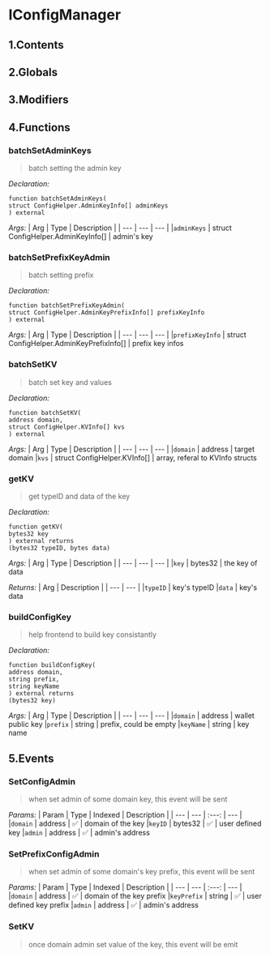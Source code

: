 # IConfigManager





## 1.Contents
<!-- START doctoc -->
<!-- END doctoc -->

## 2.Globals

## 3.Modifiers

## 4.Functions

### batchSetAdminKeys

> batch setting the admin key


*Declaration:*
```solidity
function batchSetAdminKeys(
struct ConfigHelper.AdminKeyInfo[] adminKeys
) external
```

*Args:*
| Arg | Type | Description |
| --- | --- | --- |
|`adminKeys` | struct ConfigHelper.AdminKeyInfo[] | admin's key


### batchSetPrefixKeyAdmin

> batch setting prefix


*Declaration:*
```solidity
function batchSetPrefixKeyAdmin(
struct ConfigHelper.AdminKeyPrefixInfo[] prefixKeyInfo
) external
```

*Args:*
| Arg | Type | Description |
| --- | --- | --- |
|`prefixKeyInfo` | struct ConfigHelper.AdminKeyPrefixInfo[] | prefix key infos


### batchSetKV

> batch set key and values


*Declaration:*
```solidity
function batchSetKV(
address domain,
struct ConfigHelper.KVInfo[] kvs
) external
```

*Args:*
| Arg | Type | Description |
| --- | --- | --- |
|`domain` | address | target domain
|`kvs` | struct ConfigHelper.KVInfo[] | array, referal to KVInfo structs


### getKV

> get typeID and data of the key


*Declaration:*
```solidity
function getKV(
bytes32 key
) external returns
(bytes32 typeID, bytes data)
```

*Args:*
| Arg | Type | Description |
| --- | --- | --- |
|`key` | bytes32 | the key of data

*Returns:*
| Arg | Description |
| --- | --- |
|`typeID` | key's typeID
|`data` | key's data

### buildConfigKey

> help frontend to build key consistantly


*Declaration:*
```solidity
function buildConfigKey(
address domain,
string prefix,
string keyName
) external returns
(bytes32 key)
```

*Args:*
| Arg | Type | Description |
| --- | --- | --- |
|`domain` | address | wallet public key
|`prefix` | string | prefix, could be empty
|`keyName` | string | key name


## 5.Events
### SetConfigAdmin

> when set admin of some domain key, this event will be sent



*Params:*
| Param | Type | Indexed | Description |
| --- | --- | :---: | --- |
|`domain` | address | :white_check_mark: | domain of the key
|`keyID` | bytes32 | :white_check_mark: | user defined key
|`admin` | address | :white_check_mark: | admin's address
### SetPrefixConfigAdmin

> when set admin of some domain's key prefix, this event will be sent



*Params:*
| Param | Type | Indexed | Description |
| --- | --- | :---: | --- |
|`domain` | address | :white_check_mark: | domain of the key prefix
|`keyPrefix` | string | :white_check_mark: | user defined key prefix
|`admin` | address | :white_check_mark: | admin's address
### SetKV

> once domain admin set value of the key, this event will be emit



